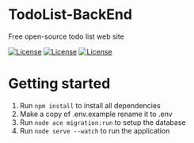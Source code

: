 # TodoList-BackEnd

Free open-source todo list web site

[![License](https://img.shields.io/badge/License-MIT-blue)](LICENSE)
[![License](https://img.shields.io/badge/language-JavaScript-informational)](https://en.wikipedia.org/wiki/JavaScript)
[![License](https://img.shields.io/badge/-RESTful-blueviolet)](https://pt.wikipedia.org/wiki/REST)

# Getting started

1. Run `npm install` to install all dependencies
2. Make a copy of .env.example rename it to .env
3. Run `node ace migration:run` to setup the database
4. Run `node serve --watch` to run the application
